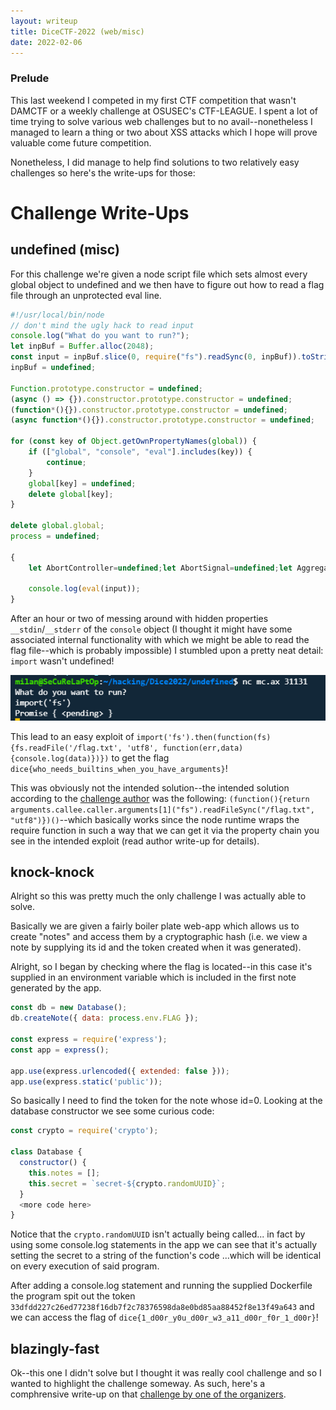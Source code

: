 ```yaml
---
layout: writeup
title: DiceCTF-2022 (web/misc)
date: 2022-02-06
---
```


### Prelude
This last weekend I competed in my first CTF competition that wasn't DAMCTF or a weekly challenge at OSUSEC's CTF-LEAGUE. I spent a lot of time trying to solve various web challenges but to no avail--nonetheless I managed to learn a thing or two about XSS attacks which I hope will prove valuable come future competition.


Nonetheless, I did manage to help find solutions to two relatively easy challenges so here's the write-ups for those:

# Challenge Write-Ups

## undefined (misc)
For this challenge we're given a node script file which sets almost every global object to undefined and we then have to figure out how to read a flag file through an unprotected eval line.

```javascript
#!/usr/local/bin/node
// don't mind the ugly hack to read input
console.log("What do you want to run?");
let inpBuf = Buffer.alloc(2048);
const input = inpBuf.slice(0, require("fs").readSync(0, inpBuf)).toString("utf8");
inpBuf = undefined;

Function.prototype.constructor = undefined;
(async () => {}).constructor.prototype.constructor = undefined;
(function*(){}).constructor.prototype.constructor = undefined;
(async function*(){}).constructor.prototype.constructor = undefined;

for (const key of Object.getOwnPropertyNames(global)) {
    if (["global", "console", "eval"].includes(key)) {
        continue;
    }
    global[key] = undefined;
    delete global[key];
}

delete global.global;
process = undefined;

{
    let AbortController=undefined;let AbortSignal=undefined;let AggregateError=undefined;let Array=undefined;let ArrayBuffer=undefined;let Atomics=undefined;let BigInt=undefined;let BigInt64Array=undefined;let BigUint64Array=undefined;let Boolean=undefined;let Buffer=undefined;let DOMException=undefined;let DataView=undefined;let Date=undefined;let Error=undefined;let EvalError=undefined;let Event=undefined;let EventTarget=undefined;let FinalizationRegistry=undefined;let Float32Array=undefined;let Float64Array=undefined;let Function=undefined;let Infinity=undefined;let Int16Array=undefined;let Int32Array=undefined;let __dirname=undefined;let Int8Array=undefined;let Intl=undefined;let JSON=undefined;let Map=undefined;let Math=undefined;let MessageChannel=undefined;let MessageEvent=undefined;let MessagePort=undefined;let NaN=undefined;let Number=undefined;let Object=undefined;let Promise=undefined;let Proxy=undefined;let RangeError=undefined;let ReferenceError=undefined;let Reflect=undefined;let RegExp=undefined;let Set=undefined;let SharedArrayBuffer=undefined;let String=undefined;let Symbol=undefined;let SyntaxError=undefined;let TextDecoder=undefined;let TextEncoder=undefined;let TypeError=undefined;let URIError=undefined;let URL=undefined;let URLSearchParams=undefined;let Uint16Array=undefined;let Uint32Array=undefined;let Uint8Array=undefined;let Uint8ClampedArray=undefined;let WeakMap=undefined;let WeakRef=undefined;let WeakSet=undefined;let WebAssembly=undefined;let _=undefined;let exports=undefined;let _error=undefined;let assert=undefined;let async_hooks=undefined;let atob=undefined;let btoa=undefined;let buffer=undefined;let child_process=undefined;let clearImmediate=undefined;let clearInterval=undefined;let clearTimeout=undefined;let cluster=undefined;let constants=undefined;let crypto=undefined;let decodeURI=undefined;let decodeURIComponent=undefined;let dgram=undefined;let diagnostics_channel=undefined;let dns=undefined;let domain=undefined;let encodeURI=undefined;let encodeURIComponent=undefined;let arguments=undefined;let escape=undefined;let events=undefined;let fs=undefined;let global=undefined;let globalThis=undefined;let http=undefined;let http2=undefined;let https=undefined;let inspector=undefined;let isFinite=undefined;let isNaN=undefined;let module=undefined;let net=undefined;let os=undefined;let parseFloat=undefined;let parseInt=undefined;let path=undefined;let perf_hooks=undefined;let performance=undefined;let process=undefined;let punycode=undefined;let querystring=undefined;let queueMicrotask=undefined;let readline=undefined;let repl=undefined;let require=undefined;let setImmediate=undefined;let setInterval=undefined;let __filename=undefined;let setTimeout=undefined;let stream=undefined;let string_decoder=undefined;let structuredClone=undefined;let sys=undefined;let timers=undefined;let tls=undefined;let trace_events=undefined;let tty=undefined;let unescape=undefined;let url=undefined;let util=undefined;let v8=undefined;let vm=undefined;let wasi=undefined;let worker_threads=undefined;let zlib=undefined;let __proto__=undefined;let hasOwnProperty=undefined;let isPrototypeOf=undefined;let propertyIsEnumerable=undefined;let toLocaleString=undefined;let toString=undefined;let valueOf=undefined;

    console.log(eval(input));
}

```

After an hour or two of messing around with hidden properties `__stdin`/`__stderr` of the `console` object (I thought it might have some associated internal functionality with which we might be able to read the flag file--which is probably impossible) I stumbled upon a pretty neat detail: `import` wasn't undefined!

![undefined_cheese.png](/assets/writeup_imgs/undefined_cheese.png)

This lead to an easy exploit of `import('fs').then(function(fs){fs.readFile('/flag.txt', 'utf8', function(err,data){console.log(data)})})` to get the flag `dice{who_needs_builtins_when_you_have_arguments}`!

This was obviously not the intended solution--the intended solution according to the [challenge author](https://hackmd.io/fmdfFQ2iS6yoVpbR3KCiqQ#miscundefined) was the following:
`(function(){return arguments.callee.caller.arguments[1]("fs").readFileSync("/flag.txt", "utf8")})()`--which basically works since the node runtime wraps the require function in such a way that we can get it via the property chain you see in the intended exploit (read author write-up for details).

## knock-knock
Alright so this was pretty much the only challenge I was actually able to solve.  

Basically we are given a fairly boiler plate web-app which allows us to create "notes" and access them by a cryptographic hash (i.e. we view a note by supplying its id and the token created when it was generated).

Alright, so I began by checking where the flag is located--in this case it's supplied in an environment variable which is included in the first note generated by the app.

```javascript
const db = new Database();
db.createNote({ data: process.env.FLAG });

const express = require('express');
const app = express();

app.use(express.urlencoded({ extended: false }));
app.use(express.static('public'));
```
So basically I need to find the token for the note whose id=0.  Looking at the database constructor we see some curious code:

```javascript
const crypto = require('crypto');

class Database {
  constructor() {
    this.notes = [];
    this.secret = `secret-${crypto.randomUUID}`;
  }
  <more code here>
}
```

Notice that the `crypto.randomUUID` isn't actually being called... in fact by using some console.log statements in the app we can see that it's actually setting the secret to a string of the function's code ...which will be identical on every execution of said program.


After adding a console.log statement and running the supplied Dockerfile the program spit out the token `33dfdd227c26ed77238f16db7f2c78376598da8e0bd85aa88452f8e13f49a643` and we can access the flag of `dice{1_d00r_y0u_d00r_w3_a11_d00r_f0r_1_d00r}`!

## blazingly-fast
Ok--this one I didn't solve but I thought it was really cool challenge and so I wanted to highlight the challenge someway.  As such, here's a comphrensive write-up on that [challenge by one of the organizers](https://brycec.me/posts/dicectf_2022_writeups#blazingfast).




